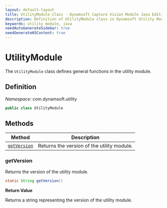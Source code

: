 ```yaml
---
layout: default-layout
title: UtilityModule Class - Dynamsoft Capture Vision Module Java Edition API Reference
description: Definition of UtilityModule class in Dynamsoft Utility Module Java Edition.
keywords: utility module, java
needAutoGenerateSidebar: true
needGenerateH3Content: true
---
```


# UtilityModule

The `UtilityModule` class defines general functions in the utility module.

## Definition

*Namespace:* com.dynamsoft.utility

```java
public class UtilityModule
```

## Methods

| Method                     | Description                                |
| -------------------------- | ------------------------------------------ |
| [`getVersion`](#getversion)  | Returns the version of the utility module. |

### getVersion

Returns the version of the utility module.

```java
static String getVersion()
```

**Return Value**

Returns a string representing the version of the utility module.
